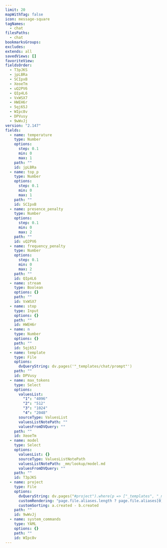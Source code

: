 ```yaml
---
limit: 20
mapWithTag: false
icon: message-square
tagNames:
  - chat
filesPaths:
  - chat
bookmarksGroups: 
excludes: 
extends: all
savedViews: []
favoriteView: 
fieldsOrder:
  - T3pJKS
  - jpLBRa
  - SCIpxB
  - XeoeTm
  - uQ2PV6
  - QIp4L6
  - VxWSX7
  - HWEH6r
  - 5qj65J
  - WIpc8v
  - DPVusy
  - 9wWvJj
version: "2.147"
fields:
  - name: temperature
    type: Number
    options:
      step: 0.1
      min: 0
      max: 1
    path: ""
    id: jpLBRa
  - name: top_p
    type: Number
    options:
      step: 0.1
      min: 0
      max: 1
    path: ""
    id: SCIpxB
  - name: presence_penalty
    type: Number
    options:
      step: 0.1
      min: 0
      max: 2
    path: ""
    id: uQ2PV6
  - name: frequency_penalty
    type: Number
    options:
      step: 0.1
      min: 0
      max: 2
    path: ""
    id: QIp4L6
  - name: stream
    type: Boolean
    options: {}
    path: ""
    id: VxWSX7
  - name: stop
    type: Input
    options: {}
    path: ""
    id: HWEH6r
  - name: n
    type: Number
    options: {}
    path: ""
    id: 5qj65J
  - name: template
    type: File
    options:
      dvQueryString: dv.pages('"_templates/chat/prompt"')
    path: ""
    id: DPVusy
  - name: max_tokens
    type: Select
    options:
      valuesList:
        "1": "4096"
        "2": "512"
        "3": "1024"
        "4": "2048"
      sourceType: ValuesList
      valuesListNotePath: ""
      valuesFromDVQuery: ""
    path: ""
    id: XeoeTm
  - name: model
    type: Select
    options:
      valuesList: {}
      sourceType: ValuesListNotePath
      valuesListNotePath: _mm/lookup/model.md
      valuesFromDVQuery: ""
    path: ""
    id: T3pJKS
  - name: project
    type: File
    options:
      dvQueryString: dv.pages("#project").where(p => ["_templates", "_mm"].every(path => !p.file.path.includes(path)))
      customRendering: "page.file.aliases.length ? page.file.aliases[0] : page.file.name"
      customSorting: a.created - b.created
    path: ""
    id: 9wWvJj
  - name: system_commands
    type: YAML
    options: {}
    path: ""
    id: WIpc8v
---
```


